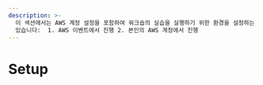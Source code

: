 ```yaml
---
description: >-
  이 섹션에서는 AWS 계정 설정을 포함하여 워크숍의 실습을 실행하기 위한 환경을 설정하는 방법을 설명합니다.  다음 두 가지 옵션이
  있습니다:  1. AWS 이벤트에서 진행 2. 본인의 AWS 계정에서 진행
---
```


# Setup

